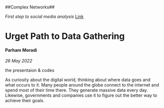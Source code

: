 ##Complex Networks##

_First step to social media analysis_ [Link](https://ccnsd.ir/socialmediaworkshop/)

# Urget Path to Data Gathering #
#### Parham Moradi ####
_26 May 2022_

the presentaion & codes


As curiosity about the digital world, thinking about where data goes and what occurs to it. Many people around the globe connect to the internet and spend most of their time there. They generate massive data every day. Likewise, governments and companies use it to figure out the better way to achieve their goals.
